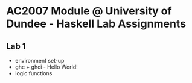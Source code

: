 AC2007 Module @ University of Dundee - Haskell Lab Assignments
==============================================================


Lab 1
-----

- environment set-up
- ghc + ghci - Hello World!
- logic functions 
